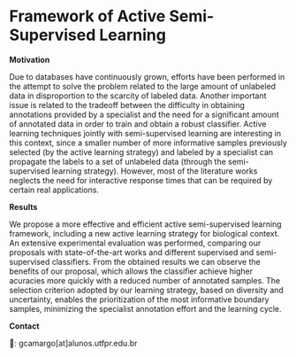 # Framework of Active Semi-Supervised Learning
**Motivation**

Due to databases have continuously grown, efforts have been performed in the attempt to solve the problem related to the large amount of unlabeled data in disproportion to the scarcity of labeled data. Another important issue is related to the tradeoff between the difficulty in obtaining annotations provided by a specialist and the need for a significant amount of annotated data in order to train and obtain a robust classifier. Active learning techniques jointly with semi-supervised learning are interesting in this context, since a smaller number of more informative samples previously selected (by the active learning strategy) and labeled by a specialist can propagate the labels to a set of unlabeled data (through the semi-supervised learning strategy). However, most of the literature works neglects the need for interactive response times that can be required by certain real applications. 

**Results**

We propose a more effective and efficient active semi-supervised learning framework, including a new active learning strategy for biological context. An extensive experimental evaluation was performed, comparing our proposals with state-of-the-art works and different supervised and semi-supervised classifiers. From the obtained results we can observe the benefits of our proposal, which allows the classifier achieve higher acuracies more quickly with a reduced number of annotated samples. The selection criterion adopted by our learning strategy, based on diversity and uncertainty, enables the prioritization of the most informative boundary samples, minimizing the specialist annotation effort and the learning cycle.

**Contact**

:email:: gcamargo[at]alunos.utfpr.edu.br
